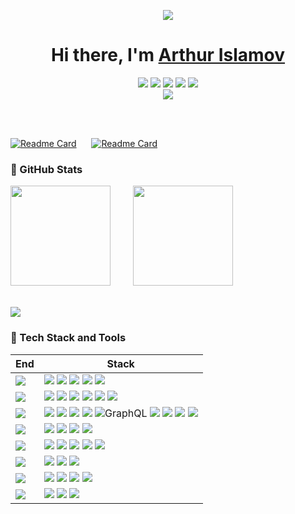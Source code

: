 <div align="center">

![](https://media.giphy.com/headers/GitHub/w8ZJLtJbmuph.gif)

<h1 align="center">Hi there, I'm <a href="https://github.com/dakenf">Arthur Islamov</a></h1>


![][JavaScript] ![][TypeScript] ![][Python] ![][C] ![][Sh] <br /> [![][website-shield]][website-url]

<!-- SHIELD LINK GROUP -->

[HTML]: https://img.shields.io/badge/-HTML-E34F26?style=flat&logo=html5&logoColor=white
[JavaScript]: https://img.shields.io/badge/-JavaScript-C69D00?style=flat&logoColor=white&logo=javascript
[TypeScript]: https://img.shields.io/badge/-TypeScript-2f74c0?style=flat&logoColor=white&logo=typescript
[C]: https://img.shields.io/badge/-C++-444?style=flat&logoColor=white&logo=cplusplus&color=00599C
[Python]: https://img.shields.io/badge/-Python-444?style=flat&logoColor=white&logo=Python&color=yellowgreen
[Sh]: https://img.shields.io/badge/-Shell-444?style=flat&logoColor=white&logo=powershell
[website-shield]: https://img.shields.io/website?down_message=offline&label=islamov.ai&up_message=online&url=https%3A%2F%2Fislamov.ai
[website-url]: https://islamov.ai
[follow-shield]: https://img.shields.io/github/followers/dakenf?label=Follow&style=social
[follow-url]: https://github.com/dakenf

</div>

<br/>
<br/>

[![Readme Card](https://github-readme-stats.vercel.app/api/pin/?username=dakenf&repo=stable-diffusion-nodejs&show_owner=true&title_color=fff&text_color=fff&icon_color=90774f&bg_color=151515)](https://github.com/dakenf/stable-diffusion-nodejs)
<img width="16"/>
[![Readme Card](https://github-readme-stats.vercel.app/api/pin/?username=dakenf&repo=onnxruntime-node-gpu&show_owner=true&title_color=fff&text_color=fff&icon_color=90774f&bg_color=151515)](https://github.com/dakenf/onnxruntime-node-gpu)

### 👀 GitHub Stats

<div>
  <img height="160" style="margin-right:12px" src="https://github-readme-stats.vercel.app/api?username=dakenf&count_private=true&show_icons=true&theme=radical&title_color=fff&text_color=fff&icon_color=90774f&bg_color=151515"/>
  <img width="16"/>
  <img height="160" src="https://github-readme-stats.vercel.app/api/top-langs/?username=dakenf&layout=compact&title_color=fff&text_color=fff&icon_color=90774f&bg_color=151515&hide=php"/>
</div>

<br/>

![][split]

### 💫 Tech Stack and Tools

| End | Stack                                                                                                  |
| --- |--------------------------------------------------------------------------------------------------------|
| ![][Design] | ![][Adobe] ![][Sketch] ![][Figma] ![][Stable Diffusion] ![][Midjourney]                                |
| ![][Frontend] | ![][React] ![][ReactNative] ![][Vue] ![][Antd] ![][MaterialUI] ![][Apollo]                             |
| ![][Backend] | ![][Node] ![][PythonBlack] ![][PHP] ![][CPP] ![GraphQL] ![][PostgreSQL] ![][Nginx] ![][Aws] ![][Azure] |
| ![][Devops] | ![][Docker] ![][GitHub Action] ![][Kubernetes] ![][ECS]                                                |
| ![][IDE] | ![][Webstorm] ![][PyCharm] ![][Clion] ![][DataGrip] ![][VS Code]                                       |
| ![][OS] | ![][MacOS] ![][Win11] ![][Ubuntu]                                                                      |
| ![][Shell] | ![][iTerm] ![][Windows Terminal] ![][ZSH] ![][Oh My Zsh]                                               |
| ![][Other] | ![][ChatGPT] ![][Copilot] ![][Notion]                                                                  |

<!-- Title -->

[Design]: https://img.shields.io/badge/-Design-151515?style=flat-square
[Frontend]: https://img.shields.io/badge/-Frontend-151515?style=flat-square
[Backend]: https://img.shields.io/badge/-Backend-151515?style=flat-square
[Devops]: https://img.shields.io/badge/-Devops-151515?style=flat-square
[IDE]: https://img.shields.io/badge/-IDE-151515?style=flat-square
[OS]: https://img.shields.io/badge/-OS-151515?style=flat-square
[Shell]: https://img.shields.io/badge/-Shell-151515?style=flat-square
[Other]: https://img.shields.io/badge/-Other-151515?style=flat-square

<!-- Design -->

[Adobe]: https://img.shields.io/badge/-Adobe-151515?style=flat-square&logoColor=white&logo=adobe
[Sketch]: https://img.shields.io/badge/-Sketch-151515?style=flat-square&logoColor=white&logo=sketch
[Figma]: https://img.shields.io/badge/-Figma-151515?style=flat-square&logoColor=white&logo=figma
[Midjourney]: https://img.shields.io/badge/-🖼_Midjourney-151515?style=flat-square&logoColor=white&logo=midjourney

<!-- Frontend -->

[React]: https://img.shields.io/badge/-React-151515?style=flat-square&logoColor=white&logo=react
[ReactNative]: https://img.shields.io/badge/-React_Native-151515?style=flat-square&logoColor=white&logo=react
[Vue]: https://img.shields.io/badge/-Vue-151515?style=flat-square&logoColor=white&logo=vue.js
[Antd]: https://img.shields.io/badge/-Ant_Design-151515?style=flat-square&logoColor=white&logo=ant-design
[Apollo]: https://img.shields.io/badge/-ApolloGraphql-151515?style=flat-square&logoColor=white&logo=apollographql
[MaterialUI]: https://img.shields.io/badge/-Materiual_UI-151515?style=flat-square&logoColor=white&logo=google

<!-- Backend -->

[Node]: https://img.shields.io/badge/-Node.js-151515?style=flat-square&logoColor=white&logo=node.js
[Egg]: https://img.shields.io/badge/-Egg-151515?style=flat-square&logoColor=white&logo
[SQLite]: https://img.shields.io/badge/-SQLite-151515?style=flat-square&logoColor=white&logo=sqlite
[PostgreSQL]: https://img.shields.io/badge/-PostgreSQL-151515?style=flat-square&logoColor=white&logo=postgresql
[MongoDB]: https://img.shields.io/badge/-MongoDB-151515?style=flat-square&logoColor=white&logo=mongodb
[Nginx]: https://img.shields.io/badge/-Nginx-151515?tyle=flat-square&logoColor=white&logo=nginx
[GraphQL]: https://img.shields.io/badge/-GraphQL-151515?style=flat-square&logoColor=white&logo=graphql
[PythonBlack]: https://img.shields.io/badge/-Python-151515?style=flat-square&logoColor=white&logo=python
[PHP]: https://img.shields.io/badge/-PHP-151515?style=flat-square&logoColor=white&logo=php
[CPP]: https://img.shields.io/badge/-C++-151515?style=flat-square&logoColor=white&logo=cplusplus
[AWS]: https://img.shields.io/badge/-AWS-151515?style=flat-square&logoColor=white&logo=amazonaws
[Azure]: https://img.shields.io/badge/-Azure-151515?style=flat-square&logoColor=white&logo=microsoftazure

<!-- Devops -->

[Docker]: https://img.shields.io/badge/-Docker-151515?style=flat-square&logoColor=white&logo=docker
[GitHub Action]: https://img.shields.io/badge/-GitHub_Actions-151515?style=flat-square&logoColor=white&logo=github
[Kubernetes]: https://img.shields.io/badge/-Kubernetes-151515?style=flat-square&logoColor=white&logo=kubernetes
[ECS]: https://img.shields.io/badge/-ECS-151515?style=flat-square&logoColor=white&logo=amazonaws

<!-- IDE -->

[Webstorm]: https://img.shields.io/badge/-Webstorm-151515?style=flat-square&logoColor=white&logo=webstorm
[DataGrip]: https://img.shields.io/badge/-DataGrip-151515?style=flat-square&logoColor=white&logo=datagrip
[PyCharm]: https://img.shields.io/badge/-PyCharm-151515?style=flat-square&logoColor=white&logo=pycharm
[Clion]: https://img.shields.io/badge/-CLion-151515?style=flat-square&logoColor=white&logo=clion
[VS Code]: https://img.shields.io/badge/-VS_Code-151515?style=flat-square&logoColor=white&logo=visualstudiocode

<!-- OS -->

[MacOS]: https://img.shields.io/badge/-MacOS-151515?style=flat-square&logoColor=white&logo=apple
[Win11]: https://img.shields.io/badge/-Win11-151515?style=flat-square&logoColor=white&logo=windows11
[Ubuntu]: https://img.shields.io/badge/-Ubuntu-151515?style=flat-square&logoColor=white&logo=ubuntu

<!-- Shell -->

[iTerm]: https://img.shields.io/badge/-iTerm-151515?style=flat-square&logoColor=white&logo=iterm2
[Windows Terminal]: https://img.shields.io/badge/-Windows_Terminal-151515?style=flat-square&logoColor=white&logo=windowsterminal
[ZSH]: https://img.shields.io/badge/-ZSH-151515?style=flat-square&logoColor=white&logo=powershell
[Oh My Zsh]: https://img.shields.io/badge/-Oh_My_Zsh-151515?style=flat-square&logoColor=white

<!-- Other -->

[ChatGPT]: https://img.shields.io/badge/-ChatGPT-151515?style=flat-square&logoColor=white&logo=openai
[Stable Diffusion]: https://img.shields.io/badge/-🤗_Stable_Diffusion-151515?style=flat-square&logoColor=white
[Notion]: https://img.shields.io/badge/-Notion-151515?style=flat-square&logoColor=white&logo=notion
[Copilot]: https://img.shields.io/badge/-Copilot-151515?style=flat-square&logoColor=white&logo=github

<br/>


[split]: https://raw.githubusercontent.com/andreasbm/readme/master/assets/lines/rainbow.png
